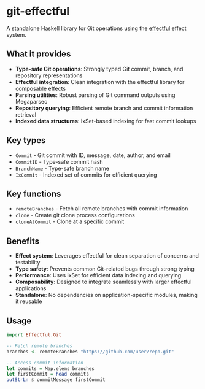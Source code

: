 # git-effectful

A standalone Haskell library for Git operations using the [effectful](https://hackage.haskell.org/package/effectful) effect system.

## What it provides

- **Type-safe Git operations**: Strongly typed Git commit, branch, and repository representations
- **Effectful integration**: Clean integration with the effectful library for composable effects
- **Parsing utilities**: Robust parsing of Git command outputs using Megaparsec
- **Repository querying**: Efficient remote branch and commit information retrieval
- **Indexed data structures**: IxSet-based indexing for fast commit lookups

## Key types

- `Commit` - Git commit with ID, message, date, author, and email
- `CommitID` - Type-safe commit hash
- `BranchName` - Type-safe branch name
- `IxCommit` - Indexed set of commits for efficient querying

## Key functions

- `remoteBranches` - Fetch all remote branches with commit information
- `clone` - Create git clone process configurations
- `cloneAtCommit` - Clone at a specific commit

## Benefits

- **Effect system**: Leverages effectful for clean separation of concerns and testability
- **Type safety**: Prevents common Git-related bugs through strong typing
- **Performance**: Uses IxSet for efficient data indexing and querying
- **Composability**: Designed to integrate seamlessly with larger effectful applications
- **Standalone**: No dependencies on application-specific modules, making it reusable

## Usage

```haskell
import Effectful.Git

-- Fetch remote branches
branches <- remoteBranches "https://github.com/user/repo.git"

-- Access commit information
let commits = Map.elems branches
let firstCommit = head commits
putStrLn $ commitMessage firstCommit
```
